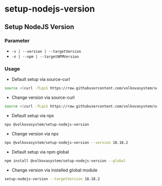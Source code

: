 #	setup-nodejs-version

##	Setup NodeJS Version


### Parameter
* `-v | --version | --targetVersion`
* `-n | --npm | --targetNPMVersion`

###	Usage

* Default setup via source-curl
```bash
source <(curl -fLqsS https://raw.githubusercontent.com/volkovasystem/setup-nodejs-version/main/setup-nodejs-version.sh)
```

* Change version via source-curl
```bash
source <(curl -fLqsS https://raw.githubusercontent.com/volkovasystem/setup-nodejs-version/main/setup-nodejs-version.sh) -v 18.18.2
```

* Default setup via npx
```bash
npx @volkovasystem/setup-nodejs-version
```

* Change version via npx
```bash
npx @volkovasystem/setup-nodejs-version --version 18.18.2
```

* Default setup via npm global
```bash
npm install @volkovasystem/setup-nodejs-version --global
```

* Change version via installed global module
```bash
setup-nodejs-version --targetVersion 18.18.2
```
